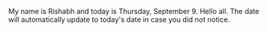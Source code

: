 My name is Rishabh and today is Thursday, September 9. Hello all. The date will automatically update to today's date in case you did not notice.
